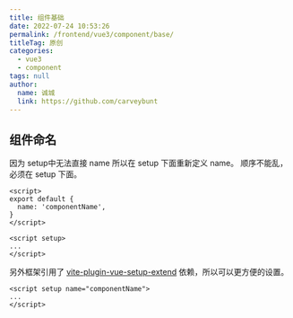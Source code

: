 ```yaml
---
title: 组件基础
date: 2022-07-24 10:53:26
permalink: /frontend/vue3/component/base/
titleTag: 原创
categories: 
  - vue3
  - component
tags: null
author: 
  name: 诚城
  link: https://github.com/carveybunt
---
```


## 组件命名

因为 setup中无法直接 name 所以在 setup 下面重新定义 name。
顺序不能乱，必须在 setup 下面。

```vue3
<script>
export default {
  name: 'componentName',
}
</script>

<script setup>
...
</script>

```

另外框架引用了 [vite-plugin-vue-setup-extend](https://github.com/vbenjs/vite-plugin-vue-setup-extend) 依赖，所以可以更方便的设置。

```vue
<script setup name="componentName">
...
</script>
```
